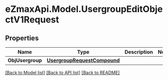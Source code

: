 
# eZmaxApi.Model.UsergroupEditObjectV1Request

## Properties

Name | Type | Description | Notes
------------ | ------------- | ------------- | -------------
**ObjUsergroup** | [**UsergroupRequestCompound**](UsergroupRequestCompound.md) |  | 

[[Back to Model list]](../README.md#documentation-for-models)
[[Back to API list]](../README.md#documentation-for-api-endpoints)
[[Back to README]](../README.md)

